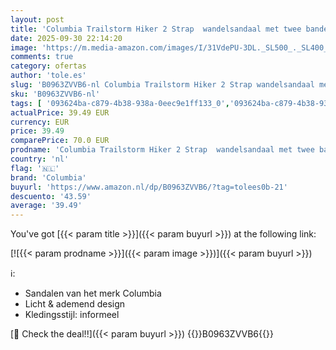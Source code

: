 ```yaml
---
layout: post
title: 'Columbia Trailstorm Hiker 2 Strap  wandelsandaal met twee banden voor dames'
date: 2025-09-30 22:14:20
image: 'https://m.media-amazon.com/images/I/31VdePU-3DL._SL500_._SL400_.jpg'
comments: true
category: ofertas
author: 'tole.es'
slug: 'B0963ZVVB6-nl Columbia Trailstorm Hiker 2 Strap wandelsandaal met twee...'
sku: 'B0963ZVVB6-nl'
tags: [ '093624ba-c879-4b38-938a-0eec9e1ff133_0','093624ba-c879-4b38-938a-0eec9e1ff133_9001','Arborist Merchandising Root','Damesmode','Damesschoenen','Kleding, schoenen & sieraden','Kleding, schoenen en sieraden','Self Service','Special Features Stores','Sport- & outdoorsandalen dames','Trainings- & outdoorschoenen dames','Winterzon','columbia','🇳🇱', ]
actualPrice: 39.49 EUR
currency: EUR
price: 39.49
comparePrice: 70.0 EUR
prodname: 'Columbia Trailstorm Hiker 2 Strap  wandelsandaal met twee banden voor dames'
country: 'nl'
flag: '🇳🇱'
brand: 'Columbia'
buyurl: 'https://www.amazon.nl/dp/B0963ZVVB6/?tag=tolees0b-21'
descuento: '43.59'
average: '39.49'
---
```


You've got [{{< param title >}}]({{< param buyurl >}}) at the following link:

[![{{< param prodname >}}]({{< param image >}})]({{< param buyurl >}})

ℹ️:

- Sandalen van het merk Columbia
- Licht & ademend design
- Kledingsstijl: informeel

[🛒 Check the deal!!]({{< param buyurl >}})
{{<world>}}B0963ZVVB6{{</world>}}
